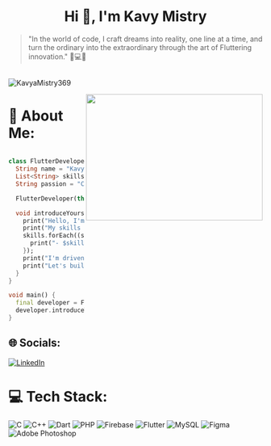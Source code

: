 
<h1 align="center">Hi 👋, I'm Kavy Mistry</h1>

>  "In the world of code, I craft dreams into reality, one line at a time, and turn the ordinary into the extraordinary through the art of Fluttering innovation." 🚀💻✨

##
<p align="left"> <img src="https://komarev.com/ghpvc/?username=iamjaygondaliya&label=Profile%20views&color=0e75b6&style=flat" alt="KavyaMistry369" /> </p>


 <p><img align="right" width="350" height="250"  src='https://github.com/KavyaMistry369/KavyaMistry369/assets/130814792/1ddc1f77-01c9-4ca1-b284-8f29940a1e97' /></p>


# 💫 About Me:

``` dart

class FlutterDeveloper {
  String name = "Kavya Mistry";
  List<String> skills = ["C", "C++", "Dart", "Flutter", "SQL", "PHP", "Figma", "Firebase", "Prompt Engineering"];
  String passion = "Creating amazing mobile experiences";

  FlutterDeveloper(this.name);

  void introduceYourself() {
    print("Hello, I'm $name, a passionate Flutter developer.");
    print("My skills include:");
    skills.forEach((skill) {
      print("- $skill");
    });
    print("I'm driven by my passion for $passion.");
    print("Let's build some incredible apps together!");
  }
}

void main() {
  final developer = FlutterDeveloper("Kavya Mistry");
  developer.introduceYourself();
}

```

## 🌐 Socials:
[![LinkedIn](https://img.shields.io/badge/LinkedIn-%230077B5.svg?logo=linkedin&logoColor=white)](https://www.linkedin.com/in/kavya-mistry-34572a252/)


# 💻 Tech Stack:
![C](https://img.shields.io/badge/c-%2300599C.svg?style=for-the-badge&logo=c&logoColor=white) ![C++](https://img.shields.io/badge/c++-%2300599C.svg?style=for-the-badge&logo=c%2B%2B&logoColor=white)  ![Dart](https://img.shields.io/badge/dart-%230175C2.svg?style=for-the-badge&logo=dart&logoColor=white) ![PHP](https://img.shields.io/badge/php-%23777BB4.svg?style=for-the-badge&logo=php&logoColor=white) ![Firebase](https://img.shields.io/badge/firebase-%23039BE5.svg?style=for-the-badge&logo=firebase) ![Flutter](https://img.shields.io/badge/Flutter-%2302569B.svg?style=for-the-badge&logo=Flutter&logoColor=white) ![MySQL](https://img.shields.io/badge/mysql-%2300f.svg?style=for-the-badge&logo=mysql&logoColor=white)	![Figma](https://img.shields.io/badge/figma-%23F24E1E.svg?style=for-the-badge&logo=figma&logoColor=white) ![Adobe Photoshop](https://img.shields.io/badge/adobephotoshop-%2331A8FF.svg?style=for-the-badge&logo=adobephotoshop&logoColor=white)



